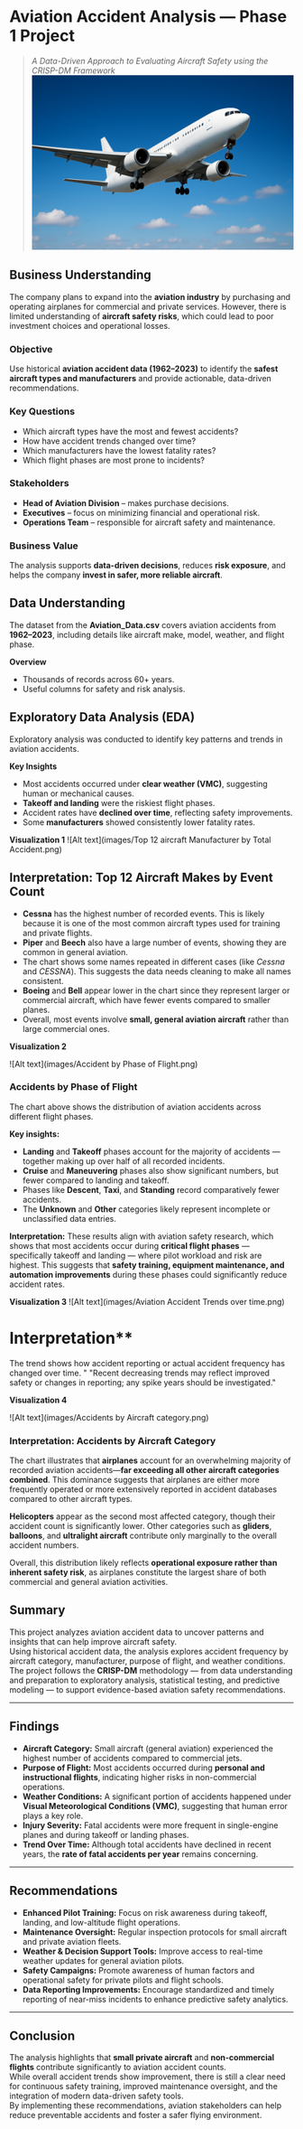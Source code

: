 #  **Aviation Accident Analysis — Phase 1 Project**
> *A Data-Driven Approach to Evaluating Aircraft Safety using the CRISP-DM Framework*
![Alt text](images/airplane.png)
##  Business Understanding

The company plans to expand into the **aviation industry** by purchasing and operating airplanes for commercial and private services. However, there is limited understanding of **aircraft safety risks**, which could lead to poor investment choices and operational losses.

### Objective
Use historical **aviation accident data (1962–2023)** to identify the **safest aircraft types and manufacturers** and provide actionable, data-driven recommendations.

### Key Questions
- Which aircraft types have the most and fewest accidents?  
- How have accident trends changed over time?  
- Which manufacturers have the lowest fatality rates?  
- Which flight phases are most prone to incidents?

### Stakeholders
- **Head of Aviation Division** – makes purchase decisions.  
- **Executives** – focus on minimizing financial and operational risk.  
- **Operations Team** – responsible for aircraft safety and maintenance.

### Business Value
The analysis supports **data-driven decisions**, reduces **risk exposure**, and helps the company **invest in safer, more reliable aircraft**.
##  Data Understanding

The dataset from the **Aviation_Data.csv** covers aviation accidents from **1962–2023**, including details like aircraft make, model, weather, and flight phase.

**Overview**
- Thousands of records across 60+ years.   
- Useful columns for safety and risk analysis.  

## Exploratory Data Analysis (EDA)

Exploratory analysis was conducted to identify key patterns and trends in aviation accidents.

**Key Insights**
- Most accidents occurred under **clear weather (VMC)**, suggesting human or mechanical causes.  
- **Takeoff and landing** were the riskiest flight phases.  
- Accident rates have **declined over time**, reflecting safety improvements.  
- Some **manufacturers** showed consistently lower fatality rates.

**Visualization 1**
![Alt text](images/Top 12 aircraft Manufacturer by Total Accident.png)

## Interpretation: Top 12 Aircraft Makes by Event Count

- **Cessna** has the highest number of recorded events. This is likely because it is one of the most common aircraft types used for training and private flights.  
- **Piper** and **Beech** also have a large number of events, showing they are common in general aviation.  
- The chart shows some names repeated in different cases (like *Cessna* and *CESSNA*). This suggests the data needs cleaning to make all names consistent.  
- **Boeing** and **Bell** appear lower in the chart since they represent larger or commercial aircraft, which have fewer events compared to smaller planes.  
- Overall, most events involve **small, general aviation aircraft** rather than large commercial ones.  

**Visualization 2**

![Alt text](images/Accident by Phase of Flight.png)

### Accidents by Phase of Flight

The chart above shows the distribution of aviation accidents across different flight phases.  

**Key insights:**
- **Landing** and **Takeoff** phases account for the majority of accidents — together making up over half of all recorded incidents.
- **Cruise** and **Maneuvering** phases also show significant numbers, but fewer compared to landing and takeoff.
- Phases like **Descent**, **Taxi**, and **Standing** record comparatively fewer accidents.
- The **Unknown** and **Other** categories likely represent incomplete or unclassified data entries.

**Interpretation:**
These results align with aviation safety research, which shows that most accidents occur during **critical flight phases** — specifically takeoff and landing — where pilot workload and risk are highest. This suggests that **safety training, equipment maintenance, and automation improvements** during these phases could significantly reduce accident rates.

**Visualization 3**
![Alt text](images/Aviation Accident Trends over time.png)

# Interpretation**
 The trend shows how accident reporting or actual accident frequency has changed over time. "
      "Recent decreasing trends may reflect improved safety or changes in reporting; any spike years should be investigated."

**Visualization 4**

![Alt text](images/Accidents by Aircraft category.png)

 ###  Interpretation: Accidents by Aircraft Category

The chart illustrates that **airplanes** account for an overwhelming majority of recorded aviation accidents—**far exceeding all other aircraft categories combined**. This dominance suggests that airplanes are either more frequently operated or more extensively reported in accident databases compared to other aircraft types.

**Helicopters** appear as the second most affected category, though their accident count is significantly lower. Other categories such as **gliders**, **balloons**, and **ultralight aircraft** contribute only marginally to the overall accident numbers.

Overall, this distribution likely reflects **operational exposure rather than inherent safety risk**, as airplanes constitute the largest share of both commercial and general aviation activities.

## Summary
This project analyzes aviation accident data to uncover patterns and insights that can help improve aircraft safety.  
Using historical accident data, the analysis explores accident frequency by aircraft category, manufacturer, purpose of flight, and weather conditions.  
The project follows the **CRISP-DM** methodology — from data understanding and preparation to exploratory analysis, statistical testing, and predictive modeling — to support evidence-based aviation safety recommendations.

---

##  Findings
- **Aircraft Category:** Small aircraft (general aviation) experienced the highest number of accidents compared to commercial jets.  
- **Purpose of Flight:** Most accidents occurred during **personal and instructional flights**, indicating higher risks in non-commercial operations.  
- **Weather Conditions:** A significant portion of accidents happened under **Visual Meteorological Conditions (VMC)**, suggesting that human error plays a key role.  
- **Injury Severity:** Fatal accidents were more frequent in single-engine planes and during takeoff or landing phases.  
- **Trend Over Time:** Although total accidents have declined in recent years, the **rate of fatal accidents per year** remains concerning.

---

## Recommendations
- **Enhanced Pilot Training:** Focus on risk awareness during takeoff, landing, and low-altitude flight operations.  
- **Maintenance Oversight:** Regular inspection protocols for small aircraft and private aviation fleets.  
- **Weather & Decision Support Tools:** Improve access to real-time weather updates for general aviation pilots.  
- **Safety Campaigns:** Promote awareness of human factors and operational safety for private pilots and flight schools.  
- **Data Reporting Improvements:** Encourage standardized and timely reporting of near-miss incidents to enhance predictive safety analytics.

---

##  Conclusion
The analysis highlights that **small private aircraft** and **non-commercial flights** contribute significantly to aviation accident counts.  
While overall accident trends show improvement, there is still a clear need for continuous safety training, improved maintenance oversight, and the integration of modern data-driven safety tools.  
By implementing these recommendations, aviation stakeholders can help reduce preventable accidents and foster a safer flying environment.